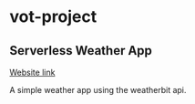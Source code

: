 # vot-project

## Serverless Weather App 

[Website link](tttorrent.azurewebsites.net)

A simple weather app using the weatherbit api.

